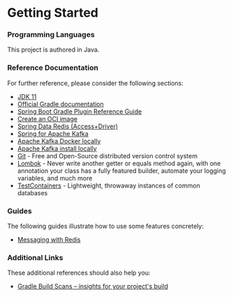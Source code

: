 # Getting Started

### Programming Languages
This project is authored in Java.

### Reference Documentation
For further reference, please consider the following sections:

* [JDK 11](https://www.oracle.com/java/technologies/javase-jdk11-downloads.html)
* [Official Gradle documentation](https://docs.gradle.org)
* [Spring Boot Gradle Plugin Reference Guide](https://docs.spring.io/spring-boot/docs/2.4.3/gradle-plugin/reference/html/)
* [Create an OCI image](https://docs.spring.io/spring-boot/docs/2.4.3/gradle-plugin/reference/html/#build-image)
* [Spring Data Redis (Access+Driver)](https://docs.spring.io/spring-boot/docs/2.4.3/reference/htmlsingle/#boot-features-redis)
* [Spring for Apache Kafka](https://docs.spring.io/spring-boot/docs/2.4.3/reference/htmlsingle/#boot-features-kafka)
* [Apache Kafka Docker locally](https://docs.confluent.io/) 
* [Apache Kafka install locally](https://kafka.apache.org/downloads)
* [Git](https://git-scm.com/) - Free and Open-Source distributed version control system
* [Lombok](https://projectlombok.org/) - Never write another getter or equals method again, with one annotation your class has a fully featured builder,
  automate your logging variables, and much more
* [TestContainers](https://www.testcontainers.org/) - Lightweight, throwaway instances of common databases

### Guides
The following guides illustrate how to use some features concretely:

* [Messaging with Redis](https://spring.io/guides/gs/messaging-redis/)

### Additional Links
These additional references should also help you:

* [Gradle Build Scans – insights for your project's build](https://scans.gradle.com#gradle)

